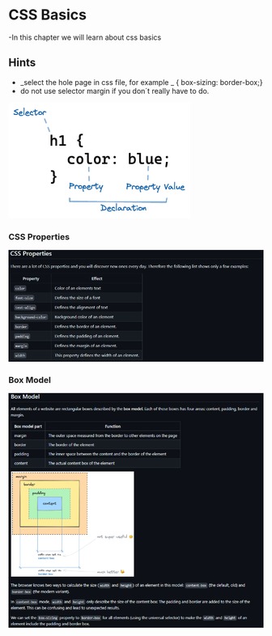 # CSS Basics

-In this chapter we will learn about css basics

## Hints

- _select the hole page in css file, for example _ { box-sizing: border-box;}
- do not use selector margin if you don´t really have to do.

![selector-property-property-value](./images/css-syntax.png)

### CSS Properties

![Css-properties](./images/css-properties.PNG)

### Box Model

![box-model](./images/box-model.PNG)
